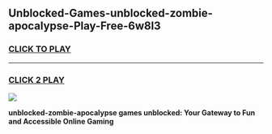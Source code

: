 
## Unblocked-Games-unblocked-zombie-apocalypse-Play-Free-6w8l3
<h3>
<a href="https://premium76.site?title=unblocked-zombie-apocalypse&ref=20M">CLICK TO PLAY</a></h3>
<hr>

<h3>
<a href="https://premium76.site?title=unblocked-zombie-apocalypse&ref=20M">CLICK 2 PLAY</a>
  
</h3>

<a href="https://premium76.site?title=unblocked-zombie-apocalypse&ref=19M"><img src="https://clearcache.store/games.png"></a>


**unblocked-zombie-apocalypse games unblocked: Your Gateway to Fun and Accessible Online Gaming**
